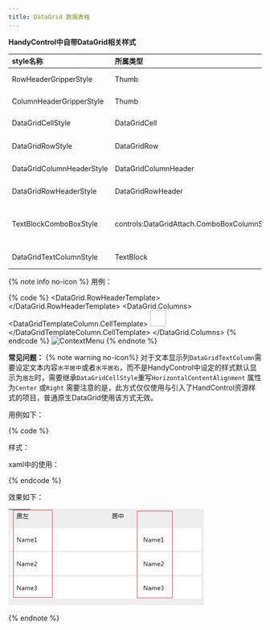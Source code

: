 ```yaml
---
title: DataGrid 数据表格
---
```


**HandyControl中自带DataGrid相关样式**

| style名称                 | 所属类型                                    | 用途描述                                               |
| :------------------------ | :------------------------------------------ | :----------------------------------------------------- |
| RowHeaderGripperStyle     | Thumb                                       | RowHeader的可拖拽样式                                  |
| ColumnHeaderGripperStyle  | Thumb                                       | ColumnHeader可拖拽样式                                 |
| DataGridCellStyle         | DataGridCell                                | DataGrid数据列样式                                     |
| DataGridRowStyle          | DataGridRow                                 | DataGrid数据行样式                                     |
| DataGridColumnHeaderStyle | DataGridColumnHeader                        | DataGrid列头样式                                       |
| DataGridRowHeaderStyle    | DataGridRowHeader                           | DataGrid行头样式                                       |
| TextBlockComboBoxStyle    | controls:DataGridAttach.ComboBoxColumnStyle | DataGrid附加属性文本框下拉列的非编辑模式下文本显示样式 |
| DataGridTextColumnStyle   | TextBlock                                   | DataGrid文本列样式                                     |

{% note info no-icon %}
用例：

{% code %}
<DataGrid HeadersVisibility="All" RowHeaderWidth="60" AutoGenerateColumns="False" ItemsSource="{Binding DataList}">
    <DataGrid.RowHeaderTemplate>
        <DataTemplate>
            <CheckBox IsChecked="{Binding IsSelected,RelativeSource={RelativeSource AncestorType=DataGridRow}}"/>
        </DataTemplate>
    </DataGrid.RowHeaderTemplate>
    <DataGrid.Columns>
        <DataGridTextColumn IsReadOnly="True" Width="80" CanUserResize="False" Binding="{Binding Index}" Header="{x:Static langs:Lang.Index}"/>
        <DataGridTemplateColumn Width="60" CanUserResize="False">
            <DataGridTemplateColumn.CellTemplate>
                <DataTemplate>
                    <Image Source="{Binding ImgPath}" Width="32" Height="32" Stretch="Uniform"/>
                </DataTemplate>
            </DataGridTemplateColumn.CellTemplate>
        </DataGridTemplateColumn>
        <DataGridTextColumn Width="1*" Binding="{Binding Name}" Header="{x:Static langs:Lang.Name}"/>
        <DataGridCheckBoxColumn Width="100" CanUserResize="False" Binding="{Binding IsSelected}" Header="{x:Static langs:Lang.Selected}"/>
        <DataGridComboBoxColumn ItemsSource="{Binding Source={StaticResource DemoTypes}}" Width="100" CanUserResize="False" SelectedValueBinding="{Binding Type}" Header="{x:Static langs:Lang.Type}"/>
        <DataGridTextColumn Width="1*" Binding="{Binding Remark}" Header="{x:Static langs:Lang.Remark}"/>
    </DataGrid.Columns>
</DataGrid>
{% endcode %}
![ContextMenu](https://raw.githubusercontent.com/NaBian/HandyControl/master/Resources/DataGrid.png)
{% endnote %}

**常见问题：**
{% note warning  no-icon%}
对于文本显示列`DataGridTextColumn`需要设定文本内容`水平居中`或者`水平居右`，而不是HandyControl中设定的样式默认显示为`居左`时，需要继承`DataGridCellStyle`重写`HorizontalContentAlignment` 属性为`Center` 或`Right` 需要注意的是，此方式仅仅使用与引入了HandControl资源样式的项目，普通原生DataGrid使用该方式无效。

用例如下：

{% code %}

样式：
<Style x:Key="DataGridTextCenterColumnStyle" TargetType="DataGridCell" BasedOn="{StaticResource DataGridCellStyle}">
    <Setter Property="HorizontalContentAlignment" Value="Center"/>
</Style>

xaml中的使用：

<DataGrid ItemsSource="{Binding Datas}" AutoGenerateColumns="False">
            <DataGrid.Columns>
                <DataGridTextColumn Header="居左" Binding="{Binding Name}" Width="*"></DataGridTextColumn>
                <DataGridTextColumn Header="居中" CellStyle="{StaticResource DataGridTextCenterColumnStyle}" Width="*" Binding="{Binding Name}"></DataGridTextColumn>
            </DataGrid.Columns>
        </DataGrid>

{% endcode %}

效果如下：

![DataGridWarning01](../images/DataGrid-Warning01.png)

{% endnote %}
